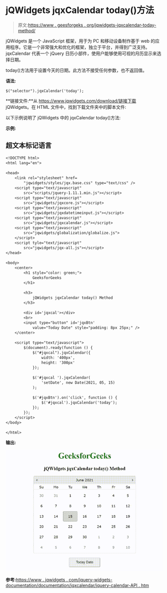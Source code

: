 # jQWidgets jqxCalendar today()方法

> 原文:[https://www . geesforgeks . org/jqwidgets-jqxcalendar-today-method/](https://www.geeksforgeeks.org/jqwidgets-jqxcalendar-today-method/)

jQWidgets 是一个 JavaScript 框架，用于为 PC 和移动设备制作基于 web 的应用程序。它是一个非常强大和优化的框架，独立于平台，并得到广泛支持。jqxCalendar 代表一个 jQuery 日历小部件，使用户能够使用可视的月历显示来选择日期。

today()方法用于设置今天的日期。此方法不接受任何参数，也不返回值。

**语法:**

```
$("selector").jqxCalendar('today');
```

**链接文件:**从 https://www.jqwidgets.com/download/链接下载 jQWidgets。在 HTML 文件中，找到下载文件夹中的脚本文件:

> <link rel="”stylesheet”" href="”jqwidgets/styles/jqx.base.css”" type="”text/css”">

以下示例说明了 jQWidgets 中的 jqxCalendar today()方法:

**示例:**

## 超文本标记语言

```
<!DOCTYPE html>
<html lang="en">

<head>
    <link rel="stylesheet" href=
        "jqwidgets/styles/jqx.base.css" type="text/css" />
    <script type="text/javascript" 
        src="scripts/jquery-1.11.1.min.js"></script>
    <script type="text/javascript" 
        src="jqwidgets/jqxcore.js"></script>
    <script type="text/javascript" 
        src="jqwidgets/jqxdatetimeinput.js"></script>
    <script type="text/javascript" 
        src="jqwidgets/jqxcalendar.js"></script>
    <script type="text/javascript" 
        src="jqwidgets/globalization/globalize.js">
    </script>
    <script tyle="text/javascript" 
        src="jqwidgets/jqx-all.js"></script>
</head>

<body>
    <center>
        <h1 style="color: green;">
            GeeksforGeeks
        </h1>

        <h3>
            jQWidgets jqxCalendar today() Method
        </h3>

        <div id='jqxcal'></div>
        <br>
        <input type="button" id='jqxBtn' 
            value="Today Date" style="padding: 8px 25px;" />
    </center>

    <script type="text/javascript">
        $(document).ready(function () {
            $("#jqxcal").jqxCalendar({
                width: '400px',
                height: '300px'
            });

            $('#jqxcal ').jqxCalendar(
                'setDate', new Date(2021, 05, 15)
            );

            $('#jqxBtn').on('click', function () {
                $('#jqxcal').jqxCalendar('today');
            });
        });
    </script>
</body>

</html>
```

**输出:**

![](img/d27a33a7f206ac3783a90758761157a2.png)

**参考:**[https://www . jqwidgets . com/jquery-widgets-documentation/documentation/jqxcalendar/jquery-calendar-API . htm](https://www.jqwidgets.com/jquery-widgets-documentation/documentation/jqxcalendar/jquery-calendar-api.htm)
